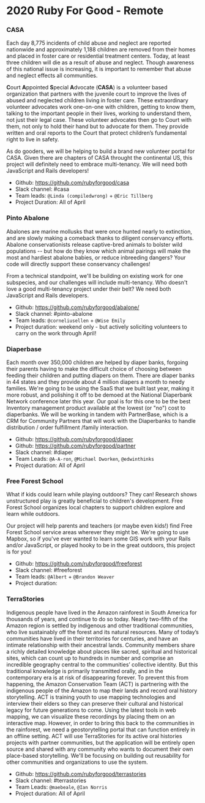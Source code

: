 # 2020 Ruby For Good - Remote

### CASA

Each day 8,775 incidents of child abuse and neglect are reported nationwide and approximately 1,188 children are removed from their homes and placed in foster care or residential treatment centers. Today, at least three children will die as a result of abuse and neglect. Though awareness of this national issue is increasing, it is important to remember that abuse and neglect effects all communities.

**C**ourt **A**ppointed **S**pecial **A**dvocate (**CASA**) is a volunteer based organization that partners with the juvenile court to improve the lives of abused and neglected children living in foster care. These extraordinary volunteer advocates work one-on-one with children, getting to know them, talking to the important people in their lives, working to understand them, not just their legal case. These volunteer advocates then go to Court with them, not only to hold their hand but to advocate for them. They provide written and oral reports to the Court that
protect children’s fundamental right to live in safety.

As do gooders, we will be helping to build a brand new volunteer portal for CASA. Given there are chapters of CASA throught the continental US, this project will definitely need to embrace multi-tenancy. We will need both JavaScript and Rails developers!

* Github: https://github.com/rubyforgood/casa
* Slack channel: #casa
* Team leads: `@Linda (compiledwrong)` + `@Eric Tillberg`
* Project Duration: All of April

### Pinto Abalone

Abalones are marine mollusks that were once hunted nearly to extinction, and are slowly making a comeback thanks to diligent conservancy efforts.  Abalone conservationists release captive-bred animals to bolster wild populations -- but how do they know which animal pairings will make the most and hardiest abalone babies, or reduce inbreeding dangers?  Your code will directly support these conservancy challenges!

From a technical standpoint, we'll be building on existing work for one subspecies, and our challenges will include multi-tenancy.  Who doesn't love a good multi-tenancy project under their belt?  We need both JavaScript and Rails developers.

* Github: https://github.com/rubyforgood/abalone/
* Slack channel: #pinto-abalone
* Team leads: `@corneliusellen` + `@Wise Emily`
* Project duration: weekend only - but actively soliciting volunteers to carry on the work through April!

### Diaperbase

Each month over 350,000 children are helped by diaper banks, forgoing their parents having to make the difficult choice of choosing between feeding their children and putting diapers on them. There are diaper banks in 44 states and they provide about 4 million diapers a month to needy families. We're going to be using the SaaS that we built last year, making it more robust, and polishing it off to be demoed at the National Diaperbank Network conference later this year. Our goal is for this one to be the best Inventory management product available at the lowest (or "no") cost to diaperbanks. We will be working in tandem with PartnerBase, which is a CRM for Community Partners that will work with the Diaperbanks to handle distribution / order fulfillment /family interaction.
 
* Github: https://github.com/rubyforgood/diaper
* Github: https://github.com/rubyforgood/partner
* Slack channel: #diaper
* Team Leads: `@A-A-ron`, `@Michael Dworken`, `@edwinthinks`
* Project duration: All of April

### Free Forest School
What if kids could learn while playing outdoors?  They can!  Research shows unstructured play is greatly beneficial to children's development.  Free Forest School organizes local chapters to support children explore and learn while outdoors.

Our project will help parents and teachers (or maybe even kids!) find Free Forest School service areas wherever they might be.  We're going to use Mapbox, so if you've ever wanted to learn some GIS work with your Rails and/or JavaScript, or played hooky to be in the great outdoors, this project is for you!

* Github: https://github.com/rubyforgood/freeforest
* Slack channel: #freeforest
* Team leads: `@Albert` + `@Brandon Weaver`
* Project duration: 

### TerraStories

Indigenous people have lived in the Amazon rainforest in South America for thousands of years, and continue to do so today. Nearly two-fifth of the Amazon region is settled by indigenous and other traditional communities, who live sustainably off the forest and its natural resources. Many of today’s communities have lived in their territories for centuries, and have an intimate relationship with their ancestral lands. Community members share a richly detailed knowledge about places like sacred, spiritual and historical sites, which can count up to hundreds in number and comprise an incredible geography central to the communities’ collective identity. But this traditional knowledge is primarily transmitted orally, and in the contemporary era is at risk of disappearing forever. To prevent this from happening, the Amazon Conservation Team (ACT) is partnering with the indigenous people of the Amazon to map their lands and record oral history storytelling. ACT is training youth to use mapping technologies and interview their elders so they can preserve their cultural and historical legacy for future generations to come. Using the latest tools in web mapping, we can visualize these recordings by placing them on an interactive map. However, in order to bring this back to the communities in the rainforest, we need a geostorytelling portal that can function entirely in an offline setting. ACT will use TerraStories for its active oral histories projects with partner communities, but the application will be entirely open source and shared with any community who wants to document their own place-based storytelling. We'll be focusing on building out reusability for other communities and organizations to use the system.

* Github: https://github.com/rubyforgood/terrastories
* Slack channel: #terrastories
* Team Leads: `@maebeale`, `@Ian Norris`
* Project duration: All of April
